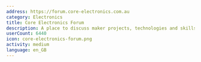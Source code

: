 ```yaml
---
address: https://forum.core-electronics.com.au
category: Electronics
title: Core Electronics Forum
description: A place to discuss maker projects, technologies and skills.
userCount: 6440
icon: core-electronics-forum.png
activity: medium
language: en_GB
---
```

